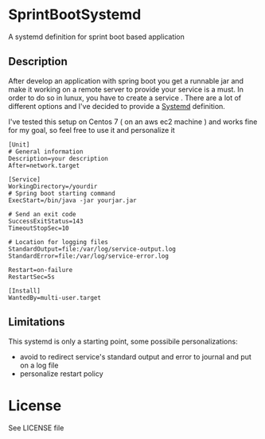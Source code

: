 # SprintBootSystemd

A systemd definition for sprint boot based application

## Description

After develop an application with spring boot you get a runnable jar and make it working on a remote server to provide your service is a must. In order to do so in lunux, you have to create a service . There are a lot of different options and I've decided to provide a [Systemd](https://en.wikipedia.org/wiki/Systemd) definition.

I've tested this setup on Centos 7 ( on an aws ec2 machine ) and works fine for my goal, so feel free to use it and personalize it


	[Unit]
	# General information
	Description=your description
	After=network.target

	[Service]
	WorkingDirectory=/yourdir
	# Spring boot starting command
	ExecStart=/bin/java -jar yourjar.jar
	
	# Send an exit code
	SuccessExitStatus=143
	TimeoutStopSec=10

	# Location for logging files
	StandardOutput=file:/var/log/service-output.log
	StandardError=file:/var/log/service-error.log

	Restart=on-failure
	RestartSec=5s

	[Install]
	WantedBy=multi-user.target

## Limitations

This systemd is only a starting point, some possibile personalizations:

- avoid to redirect service's standard output and error to journal and put on a log file
- personalize restart policy

# License

See LICENSE file


